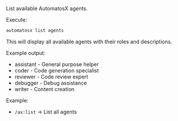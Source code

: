 List available AutomatosX agents.

Execute:
```bash
automatosx list agents
```

This will display all available agents with their roles and descriptions.

Example output:
- assistant - General purpose helper
- coder - Code generation specialist
- reviewer - Code review expert
- debugger - Debug assistance
- writer - Content creation

Example:
- `/ax:list` → List all agents
